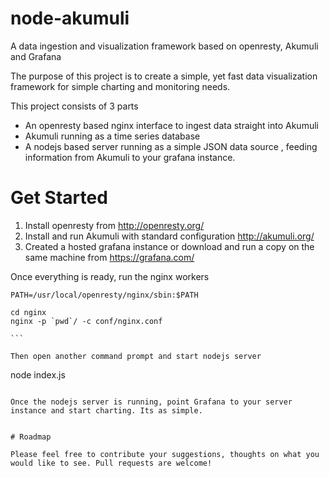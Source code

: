 # node-akumuli
A data ingestion and visualization framework based on openresty, Akumuli and Grafana

The purpose of this project is to create a simple, yet fast data visualization framework for simple charting and monitoring needs. 

This project consists of 3 parts 

- An openresty based nginx interface to ingest data straight into Akumuli
- Akumuli running as a time series database
- A nodejs based server running as a simple JSON data source , feeding information from Akumuli to your grafana instance.

# Get Started

1. Install openresty from http://openresty.org/
2. Install and run Akumuli with standard configuration http://akumuli.org/
3. Created a hosted grafana instance or download and run a copy on the same machine from https://grafana.com/

Once everything is ready, run the nginx workers

````
PATH=/usr/local/openresty/nginx/sbin:$PATH

cd nginx
nginx -p `pwd`/ -c conf/nginx.conf

```

Then open another command prompt and start nodejs server

````
node index.js

```

Once the nodejs server is running, point Grafana to your server instance and start charting. Its as simple.


# Roadmap

Please feel free to contribute your suggestions, thoughts on what you would like to see. Pull requests are welcome!








